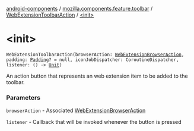 [android-components](../../index.md) / [mozilla.components.feature.toolbar](../index.md) / [WebExtensionToolbarAction](index.md) / [&lt;init&gt;](./-init-.md)

# &lt;init&gt;

`WebExtensionToolbarAction(browserAction: `[`WebExtensionBrowserAction`](../../mozilla.components.concept.engine.webextension/-web-extension-browser-action.md)`, padding: `[`Padding`](../../mozilla.components.support.base.android/-padding/index.md)`? = null, iconJobDispatcher: CoroutineDispatcher, listener: () -> `[`Unit`](https://kotlinlang.org/api/latest/jvm/stdlib/kotlin/-unit/index.html)`)`

An action button that represents an web extension item to be added to the toolbar.

### Parameters

`browserAction` - Associated [WebExtensionBrowserAction](../../mozilla.components.concept.engine.webextension/-web-extension-browser-action.md)

`listener` - Callback that will be invoked whenever the button is pressed